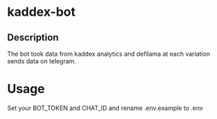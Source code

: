 # kaddex-bot


## Description

The bot took data from kaddex analytics and defilama at each variation sends data on telegram.

# Usage

Set your BOT_TOKEN and CHAT_ID and rename .env.example to .env
